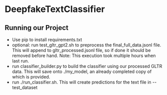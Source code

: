 # DeepfakeTextClassifier


## Running our Project

- Use pip to install requirements.txt 
- optional: run test_gltr_gpt2.sh to preprocess the final_full_data.jsonl file. This will append to gltr_processed.jsonl file, so if done it should be removed before hand. Note: This execution took multiple hours when last run. 
- run classifier_builder.py to build the classifier using our processed GLTR data. This will save onto ./my_model, an already completed copy of which is provided. 
- run ./run_classifier.sh. This will create predictions for the text file in --test_dataset